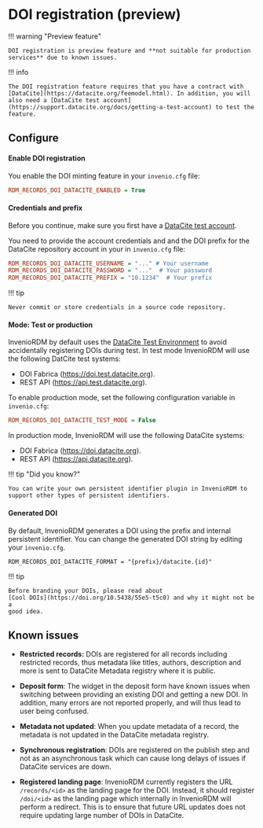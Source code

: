 # DOI registration (preview)

!!! warning "Preview feature"

    DOI registration is preview feature and **not suitable for production services** due to known issues.

!!! info

    The DOI registration feature requires that you have a contract with [DataCite](https://datacite.org/feemodel.html). In addition, you will also need a [DataCite test account](https://support.datacite.org/docs/getting-a-test-account) to test the feature.

## Configure

#### Enable DOI registration

You enable the DOI minting feature in your ``invenio.cfg`` file:

```cfg
RDM_RECORDS_DOI_DATACITE_ENABLED = True
```

#### Credentials and prefix

Before you continue, make sure you first have a [DataCite test account](https://support.datacite.org/docs/getting-a-test-account).

You need to provide the account credentials and and the DOI prefix for the DataCite repository account in your  in ``invenio.cfg`` file:

```cfg
RDM_RECORDS_DOI_DATACITE_USERNAME = "..." # Your username
RDM_RECORDS_DOI_DATACITE_PASSWORD = "..."  # Your password
RDM_RECORDS_DOI_DATACITE_PREFIX = "10.1234"  # Your prefix
```

!!! tip

    Never commit or store credentials in a source code repository.

#### Mode: Test or production

InvenioRDM by default uses the [DataCite Test Environment](https://support.datacite.org/docs/testing-guide) to avoid accidentally
registering DOIs during test. In test mode InvenioRDM will use the following DatCite test systems:

- DOI Fabrica (https://doi.test.datacite.org).
- REST API (https://api.test.datacite.org).

To enable production mode, set the following configuration variable in ``invenio.cfg``:

```cfg
RDM_RECORDS_DOI_DATACITE_TEST_MODE = False
```

In production mode, InvenioRDM will use the following DataCite systems:

- DOI Fabrica (https://doi.datacite.org).
- REST API (https://api.datacite.org).


!!! tip "Did you know?"

    You can write your own persistent identifier plugin in InvenioRDM to support other types of persistent identifiers.

#### Generated DOI

By default, InvenioRDM generates a DOI using the prefix and internal persistent
identifier. You can change the generated DOI string by editing your ``invenio.cfg``.

```
RDM_RECORDS_DOI_DATACITE_FORMAT = "{prefix}/datacite.{id}"
```

!!! tip

    Before branding your DOIs, please read about
    [Cool DOIs](https://doi.org/10.5438/55e5-t5c0) and why it might not be a
    good idea.


## Known issues

- **Restricted records:** DOIs are registered for all records including restricted
  records, thus metadata like titles, authors, description and more is sent to
  DataCite Metadata registry where it is public.

- **Deposit form**: The widget in the deposit form have known issues when
  switching between providing an existing DOI and getting a new DOI. In addition,
  many errors are not reported properly, and will thus lead to user being confused.

- **Metadata not updated**: When you update metadata of a record, the metadata
  is not updated in the DataCite metadata registry.

- **Synchronous registration**: DOIs are registered on the publish step and not
  as an asynchronous task which can cause long delays of issues if DataCite
  services are down.

- **Registered landing page**: InvenioRDM currently registers the URL ``/records/<id>``
  as the landing page for the DOI. Instead, it should register ``/doi/<id>`` as
  the landing page which internally in InvenioRDM will perform a redirect. This
  is to ensure that future URL updates does not require updating large number of
  DOIs in DataCite.
